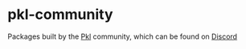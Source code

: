 # pkl-community

Packages built by the [Pkl](https://pkl-lang.org/) community, which can be found on [Discord](https://discord.gg/Z6cB7BU5CF)
